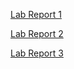 [Lab Report 1](https://bryan-mb.github.io/cse15l-lab-reports/report1.html)

[Lab Report 2](https://bryan-mb.github.io/cse15l-lab-reports/report2.html)

[Lab Report 3](https://bryan-mb.github.io/cse15l-lab-reports/report3.html)